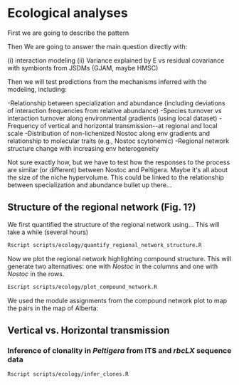 # Ecological analyses

First we are going to describe the pattern

Then We are going to answer the main question directly with:

(i) interaction modeling
(ii) Variance explained by E vs residual covariance with symbionts from JSDMs (GJAM, maybe HMSC)

Then we will test predictions from the mechanisms inferred with the modeling, including:

-Relationship between specialization and abundance (including deviations of interaction frequencies from relative abundance)
-Species turnover vs interaction turnover along environmental gradients (using local dataset)
-Frequency of vertical and horizontal transmission--at regional and local scale
-Distribution of non-lichenized Nostoc along env gradients and relationship to molecular traits (e.g., Nostoc scytonemic)
-Regional network structure change with increasing env heterogeneity

Not sure exactly how, but we have to test how the responses to the process are similar (or different) between Nostoc and Peltigera. Maybe it's all about the size of the niche hypervolume. This could be linked to the relationship between specialization and abundance bullet up there...

## Structure of the regional network (Fig. 1?)

We first quantified the structure of the regional network using... This will take a while (several hours)

```sh
Rscript scripts/ecology/quantify_regional_network_structure.R
```

Now we plot the regional network highlighting compound structure. This will generate two alternatives: one with *Nostoc* in the columns and one with *Nostoc* in the rows.

```sh
Escript scripts/ecology/plot_compound_network.R
```

We used the module assignments from the compound network plot to map the pairs in the map of Alberta:



## Vertical vs. Horizontal transmission

### Inference of clonality in *Peltigera* from ITS and *rbcLX* sequence data


```sh
Rscript scripts/ecology/infer_clones.R
```



